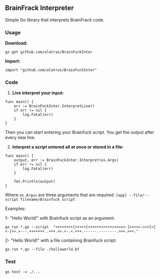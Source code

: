 ## BrainFrack Interpreter

Simple Go library that interprets BrainFrack code.

### Usage

**Download:**

```
go get github.com/alatras/BrainFuckInter
```

**Import:**

```
import "github.com/alatras/BrainFuckInter"
```

### Code

1. **Live interpret your input:**

```
func main() {
	err := BrainFuckInter.InterpretLive()
	if err != nil {
		log.Fatal(err)
	}
}
```

Then you can start entering your Brainfuck script. You get the output after every new line.

2. **Interpret a script entered all at once or stored in a file:**

```
func main() {
	output, err := BrainFuckInter.Interpret(os.Args)
	if err != nil {
		log.Fatal(err)
	}

	fmt.Println(output)
}
```

Where `os.Argus` are three arguments that are required: `[app] --file/--script filename/Brainfuck script`

Examples:

1- "Hello World!" with Brainfuck script as an argument:

```
go run *.go --script  "++++++++[>++++[>++>+++>+++>+<<<<-]>+>+>->>+[<]<-]>>.>---.+++++++..+++.>>.<-.<.+++.------.--------.>>+.>++."
```

2- "Hello World!" with a file containing Brainfuck script:

```
go run *.go --file ./helloworld.bf
```

### Test

```
go test -v ./...
```
